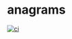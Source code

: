 # anagrams
[![ci](https://github.com/santossanmin/santander-anagrams/actions/workflows/ci.yaml/badge.svg)](https://github.com/santossanmin/santander-anagrams/actions/workflows/ci.yaml)

